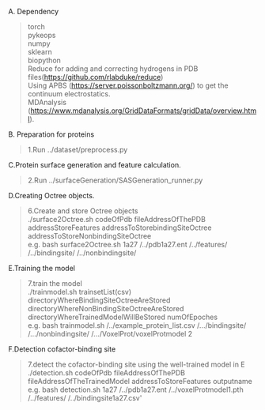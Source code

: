 A. Dependency
>torch<br>
>pykeops<br>
>numpy<br>
>sklearn<br>
>biopython<br>
>Reduce for adding and correcting hydrogens in PDB files(https://github.com/rlabduke/reduce)<br>
>Using APBS (https://server.poissonboltzmann.org/) to get the continuum electrostatics.<br>
>MDAnalysis (https://www.mdanalysis.org/GridDataFormats/gridData/overview.html).<br>

B. Preparation for proteins
>1.Run ../dataset/preprocess.py<br>


C.Protein surface generation and feature calculation.
>2.Run ../surfaceGeneration/SASGeneration_runner.py<br>

D.Creating Octree objects.
>6.Create and store Octree objects<br>
./surface2Octree.sh codeOfPdb fileAddressOfThePDB addressStoreFeatures addressToStorebindingSiteOctree addressToStoreNonbindingSiteOctree<br>
e.g. bash surface2Octree.sh 1a27 /../pdb1a27.ent /../features/ /../bindingsite/ /../nonbindingsite/<br>

E.Training the model
>7.train the model<br>
./trainmodel.sh trainsetList(csv) directoryWhereBindingSiteOctreeAreStored directoryWhereNonBindingSiteOctreeAreStored directoryWhereTrainedModelWillBeStored numOfEpoches<br>
e.g. bash trainmodel.sh /../example_protein_list.csv /.../bindingsite/ /.../nonbindingsite/ /.../VoxelProt/voxelProtmodel 2<br>


F.Detection cofactor-binding site
>7.detect the cofactor-binding site using the well-trained model in E<br>
./detection.sh codeOfPdb fileAddressOfThePDB fileAddressOfTheTrainedModel addressToStoreFeatures outputname<br>
e.g. bash detection.sh 1a27 /../pdb1a27.ent /../voxelProtmodel1.pth /../features/ /../bindingsite1a27.csv'<br>
